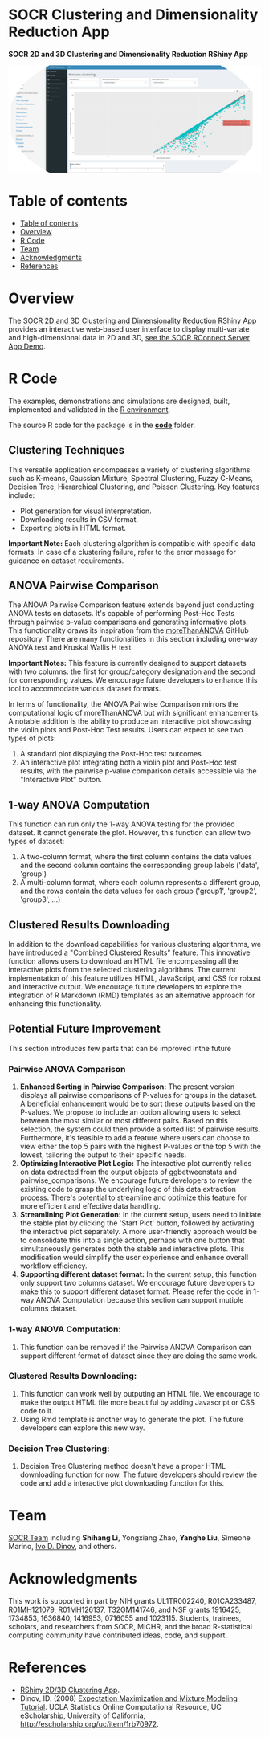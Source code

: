 # SOCR Clustering and Dimensionality Reduction App

**SOCR 2D and 3D Clustering and Dimensionality Reduction RShiny App**

<a href="https://socr.umich.edu/HTML5/"><img align="middle" src="https://raw.githubusercontent.com/SOCR/SOCR_Clustering_DimReduction/master/images/SOCR_Clustering_DimReduction.png"></a>

Table of contents
=================

<!--ts-->
   * [Table of contents](#table-of-contents)
   * [Overview](#overview)
   * [R Code](#r-code)
   * [Team](#team)
   * [Acknowledgments](#acknowledgments)
   * [References](#references)
<!--te-->


Overview
========

The [SOCR 2D and 3D Clustering and Dimensionality Reduction RShiny App](https://socr.shinyapps.io/SOCR_Clustering/) provides an interactive web-based user interface to display multi-variate and high-dimensional data in 2D and 3D, [see the SOCR RConnect Server App Demo](https://rcompute.nursing.umich.edu/SOCR_Clustering/). 

R Code
======

The examples, demonstrations and simulations are designed, built, implemented and validated in the [R environment](https://www.r-project.org). 

The source R code for the package is in the [**code**](https://github.com/SOCR/SOCR_Clustering_DimReduction/tree/master/code) folder.

## Clustering Techniques

This versatile application encompasses a variety of clustering algorithms such as K-means, Gaussian Mixture, Spectral Clustering, Fuzzy C-Means, Decision Tree, Hierarchical Clustering, and Poisson Clustering. Key features include:

- Plot generation for visual interpretation.
- Downloading results in CSV format.
- Exporting plots in HTML format.

**Important Note:** Each clustering algorithm is compatible with specific data formats. In case of a clustering failure, refer to the error message for guidance on dataset requirements.

## ANOVA Pairwise Comparison

The ANOVA Pairwise Comparison feature extends beyond just conducting ANOVA tests on datasets. It's capable of performing Post-Hoc Tests through pairwise p-value comparisons and generating informative plots. This functionality draws its inspiration from the [moreThanANOVA](https://github.com/womeimingzi11/moreThanANOVA) GitHub repository. There are many functionalities in this section including one-way ANOVA test and Kruskal Wallis H test.

**Important Notes:** This feature is currently designed to support datasets with two columns: the first for group/category designation and the second for corresponding values. We encourage future developers to enhance this tool to accommodate various dataset formats.

In terms of functionality, the ANOVA Pairwise Comparison mirrors the computational logic of moreThanANOVA but with significant enhancements. A notable addition is the ability to produce an interactive plot showcasing the violin plots and Post-Hoc Test results. Users can expect to see two types of plots:
1. A standard plot displaying the Post-Hoc test outcomes.
2. An interactive plot integrating both a violin plot and Post-Hoc test results, with the pairwise p-value comparison details accessible via the "Interactive Plot" button.

## 1-way ANOVA Computation ##

This function can run only the 1-way ANOVA testing for the provided dataset. It cannot generate the plot. However, this function can allow two types of dataset:
1. A two-column format, where the first column contains the data values and the second column contains the corresponding group labels ('data', 'group')
2. A multi-column format, where each column represents a different group, and the rows contain the data values for each group ('group1', 'group2', 'group3', ...)

## Clustered Results Downloading ##

In addition to the download capabilities for various clustering algorithms, we have introduced a "Combined Clustered Results" feature. This innovative function allows users to download an HTML file encompassing all the interactive plots from the selected clustering algorithms. The current implementation of this feature utilizes HTML, JavaScript, and CSS for robust and interactive output. We encourage future developers to explore the integration of R Markdown (RMD) templates as an alternative approach for enhancing this functionality.

## Potential Future Improvement ##

This section introduces few parts that can be improved inthe future

### Pairwise ANOVA Comparison ###
1. **Enhanced Sorting in Pairwise Comparison:** The present version displays all pairwise comparisons of P-values for groups in the dataset. A beneficial enhancement would be to sort these outputs based on the P-values. We propose to include an option allowing users to select between the most similar or most different pairs. Based on this selection, the system could then provide a sorted list of pairwise results. Furthermore, it's feasible to add a feature where users can choose to view either the top 5 pairs with the highest P-values or the top 5 with the lowest, tailoring the output to their specific needs.
2. **Optimizing Interactive Plot Logic:** The interactive plot currently relies on data extracted from the output objects of ggbetweenstats and pairwise_comparisons. We encourage future developers to review the existing code to grasp the underlying logic of this data extraction process. There's potential to streamline and optimize this feature for more efficient and effective data handling.
3. **Streamlining Plot Generation:** In the current setup, users need to initiate the stable plot by clicking the 'Start Plot' button, followed by activating the interactive plot separately. A more user-friendly approach would be to consolidate this into a single action, perhaps with one button that simultaneously generates both the stable and interactive plots. This modification would simplify the user experience and enhance overall workflow efficiency.
4. **Supporting different dataset format:** In the current setup, this function only support two columns dataset. We encourage future developers to make this to support different dataset format. Please refer the code in 1-way ANOVA Computation because this section can support mutiple columns dataset.

### 1-way ANOVA Computation:
1. This function can be removed if the Pairwise ANOVA Comparison can support different format of dataset since they are doing the same work.

### Clustered Results Downloading:
1. This function can work well by outputing an HTML file. We encourage to make the output HTML file more beautiful by adding Javascript or CSS code to it.
2. Using Rmd template is another way to generate the plot. The future developers can explore this new way.

### Decision Tree Clustering:
1. Decision Tree Clustering method doesn't have a proper HTML downloading function for now. The future developers should review the code and add a interactive plot downloading function for this.

Team
====

[SOCR Team](https://www.socr.umich.edu/people/) including **Shihang Li**, Yongxiang Zhao, **Yanghe Liu**, Simeone Marino, [Ivo D. Dinov](https://umich.edu/~dinov), and others.

Acknowledgments
===============

This work is supported in part by NIH grants 	UL1TR002240, R01CA233487, R01MH121079, R01MH126137, T32GM141746, and NSF grants 1916425, 1734853, 1636840, 1416953, 0716055 and 1023115. Students, trainees, scholars, and researchers from SOCR, MICHR, and the broad R-statistical computing community have contributed ideas, code, and support.

References
==========

* [RShiny 2D/3D Clustering App](https://rcompute.nursing.umich.edu/SOCR_Clustering/).
* Dinov, ID. (2008) [Expectation Maximization and Mixture Modeling Tutorial](http://escholarship.org/uc/item/1rb70972). UCLA Statistics Online Computational Resource, UC eScholarship, University of California, http://escholarship.org/uc/item/1rb70972.
